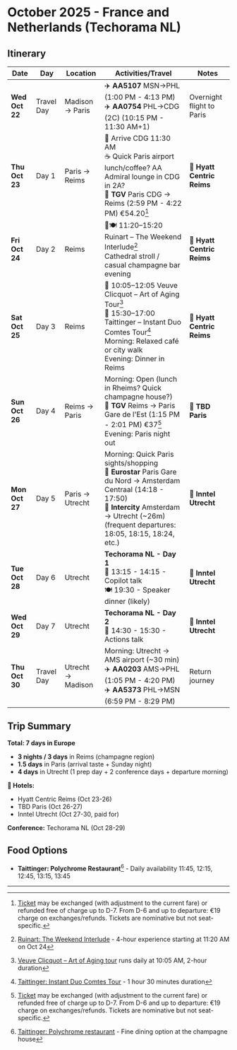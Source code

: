 # October 2025 - France and Netherlands (Techorama NL)

## Itinerary

| Date | Day | Location | Activities/Travel | Notes |
|------|-----|----------|------------------|-------|
| **Wed Oct 22** | Travel Day | Madison → Paris | ✈️ **AA5107** MSN→PHL (1:00 PM - 4:13 PM)<br>✈️ **AA0754** PHL→CDG (2C) (10:15 PM - 11:30 AM+1) | Overnight flight to Paris |
| **Thu Oct 23** | Day 1 | Paris → Reims | 🛬 Arrive CDG 11:30 AM<br>☕ Quick Paris airport lunch/coffee? AA Admiral lounge in CDG in 2A?<br>🚄 **TGV** Paris CDG → Reims (2:59 PM - 4:22 PM) €54.20[^1] | 🏨 **Hyatt Centric Reims** |
| **Fri Oct 24** | Day 2 | Reims | 🍾🍽️ 11:20–15:20 Ruinart – The Weekend Interlude[^2]<br>Cathedral stroll / casual champagne bar evening | 🏨 **Hyatt Centric Reims** |
| **Sat Oct 25** | Day 3 | Reims | 🍾 10:05–12:05 Veuve Clicquot – Art of Aging Tour[^3]<br>🍾 15:30–17:00 Taittinger – Instant Duo Comtes Tour[^4]<br>Morning: Relaxed café or city walk<br>Evening: Dinner in Reims | 🏨 **Hyatt Centric Reims** |
| **Sun Oct 26** | Day 4 | Reims → Paris | Morning: Open (lunch in Rheims? Quick champagne house?)<br>🚄 **TGV** Reims → Paris Gare de l'Est (1:15 PM - 2:01 PM) €37[^1]<br>Evening: Paris night out | 🏨 **TBD Paris** |
| **Mon Oct 27** | Day 5 | Paris → Utrecht | Morning: Quick Paris sights/shopping<br>🚄 **Eurostar** Paris Gare du Nord → Amsterdam Centraal (14:18 - 17:50)<br>🚄 **Intercity** Amsterdam → Utrecht (~26m) (frequent departures: 18:05, 18:15, 18:24, etc.) | 🏨 **Inntel Utrecht** |
| **Tue Oct 28** | Day 6 | Utrecht | **Techorama NL - Day 1**<br>🎤 13:15 - 14:15 - Copilot talk<br>🍽️ 19:30 - Speaker dinner (likely) | 🏨 **Inntel Utrecht** |
| **Wed Oct 29** | Day 7 | Utrecht | **Techorama NL - Day 2**<br>🎤 14:30 - 15:30 - Actions talk | 🏨 **Inntel Utrecht** |
| **Thu Oct 30** | Travel Day | Utrecht → Madison | Morning: Utrecht → AMS airport (~30 min)<br>✈️ **AA0203** AMS→PHL (1:05 PM - 4:20 PM)<br>✈️ **AA5373** PHL→MSN (6:59 PM - 8:29 PM) | Return journey |

## Trip Summary

**Total: 7 days in Europe**

- **3 nights / 3 days** in Reims (champagne region)
- **1.5 days** in Paris (arrival taste + Sunday night)  
- **4 days** in Utrecht (1 prep day + 2 conference days + departure morning)

**🏨 Hotels:**

- Hyatt Centric Reims (Oct 23-26)
- TBD Paris (Oct 26-27)
- Inntel Utrecht (Oct 27-30, paid for)

**Conference:** Techorama NL (Oct 28-29)

## Food Options

- **Taittinger: Polychrome Restaurant**[^5] - Daily availability 11:45, 12:15, 12:45, 13:15, 13:45

---

[^1]: [Ticket](https://www.sncf-connect.com/en-en/trips) may be exchanged (with adjustment to the current fare) or refunded free of charge up to D-7. From D-6 and up to departure: €19 charge on exchanges/refunds. Tickets are nominative but not seat-specific.
[^2]: [Ruinart: The Weekend Interlude](https://www.ruinart.com/en-us/laparenthesedefindesemaine.html) - 4-hour experience starting at 11:20 AM on Oct 24
[^3]: [Veuve Clicquot – Art of Aging tour](https://www.veuveclicquot.com/en-us/visit_us_the_art_of_aging.html) runs daily at 10:05 AM, 2-hour duration
[^4]: [Taittinger: Instant Duo Comtes Tour](https://book-a-visit.taittinger.fr/experiences/instant-duo-comtes) - 1 hour 30 minutes duration
[^5]: [Taittinger: Polychrome restaurant](https://book-a-visit.taittinger.fr/pages/restaurant/) - Fine dining option at the champagne house
